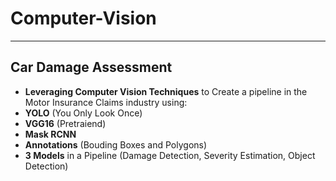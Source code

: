 # Computer-Vision
---
## **Car Damage Assessment**
-  **Leveraging Computer Vision Techniques** to Create a pipeline in the Motor Insurance Claims industry using:
-  **YOLO** (You Only Look Once)
-  **VGG16** (Pretraiend)  
-  **Mask RCNN**
-  **Annotations** (Bouding Boxes and Polygons)
-  **3 Models** in a Pipeline (Damage Detection, Severity Estimation, Object Detection)
